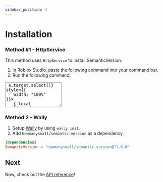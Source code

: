 ```yaml
---
sidebar_position: 2
---
```


# Installation

### Method #1 - HttpService

This method uses `HttpService` to install SemanticVersion.

1. In Roblox Studio, paste the following command into your command bar.
2. Run the following command:

<textarea readonly rows="5" onClick={e => e.target.select()} style={{
   width: "100%"
}}>
   {`local ReplicatedStorage = game:GetService("ReplicatedStorage")
local HttpService = game:GetService("HttpService")
local HttpEnabled = HttpService.HttpEnabled
HttpService.HttpEnabled = true
local function RequestAsync(RequestDictionary)
	return HttpService:RequestAsync(RequestDictionary)
end
local function GetAsync(Url, Headers)
	Headers["cache-control"] = "no-cache"
	local Success, ResponseDictionary = pcall(RequestAsync, {
		Headers = Headers;
		Method = "GET";
		Url = Url;
	})
	if not Success then
		return false, ResponseDictionary
	end
	if not ResponseDictionary.Success then
		return false, string.format("HTTP %*: %*", ResponseDictionary.StatusCode, ResponseDictionary.StatusMessage)
	end
	return ResponseDictionary.Body
end
local function Initify(Root)
	local InitFile = Root:FindFirstChild("init") or Root:FindFirstChild("init.lua") or Root:FindFirstChild("init.client.lua") or Root:FindFirstChild("init.server.lua") or Root:FindFirstChild("init.luau") or Root:FindFirstChild("init.client.luau") or Root:FindFirstChild("init.server.luau")
	if InitFile then
		InitFile.Name = Root.Name
		InitFile.Parent = Root.Parent
		for _, Child in Root:GetChildren() do
			Child.Parent = InitFile
		end
		Root:Destroy()
		Root = InitFile
	end
	for _, Child in Root:GetChildren() do
		Initify(Child)
	end
	return Root
end
local FilesList = HttpService:JSONDecode(assert(GetAsync(
	"https://api.github.com/repos/bura-games/semantic-version/contents/src",
	{accept = "application/vnd.github.v3+json"}
)))
local SemanticVersion = Instance.new("Folder")
SemanticVersion.Name = "SemanticVersion"
for _, FileData in FilesList do
	local ModuleScript = Instance.new("ModuleScript")
	ModuleScript.Name = tostring(string.match(FileData.name, "(%w+)%.lua") or string.match(FileData.name, "(%w+)%.luau"))
	local Success, Source = GetAsync(FileData.download_url, {})
	if not Success then
		ModuleScript.Source = string.format("-- %*", tostring(Source))
	else
		ModuleScript.Source = tostring(Success)
	end
	ModuleScript.Parent = SemanticVersion
end
SemanticVersion.Parent = ReplicatedStorage
Initify(SemanticVersion)
HttpService.HttpEnabled = HttpEnabled`}
</textarea>

### Method 2 - Wally

1. Setup [Wally](https://wally.run/) by using `wally init`.
2. Add `howmanysmall/semantic-version` as a dependency.

```toml
[dependencies]
SemanticVersion = "howmanysmall/semantic-version@^1.0.0"
```

## Next

Now, check out the [API reference](/api/SemanticVersion)!